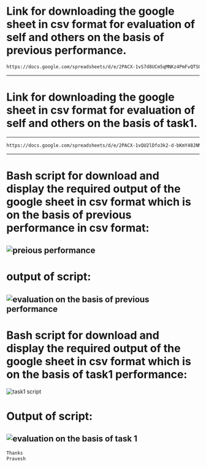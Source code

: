# **Link for downloading the google sheet in csv format for evaluation of self and others on the basis of previous performance.**
```sh
https://docs.google.com/spreadsheets/d/e/2PACX-1vS7d8UCm5qMNKz4PmFvQTSOcsmf-pVwmeNL88oAU51rdAup_GpnWC6ASrCLb4oD5grzS97Xbxf4uXiH/pub?output=csv
```
--------
# **Link for downloading the google sheet in  csv format for evaluation of self and others on the basis of task1.**
------
```sh
https://docs.google.com/spreadsheets/d/e/2PACX-1vQU2lDfo3k2-d-bKmY48JNMTrZ7jah4AmhKD1ED-i9WG5_R7WqAx6h8uKZR7VwIebUajDVYjDtcTQK4/pub?output=csv
```
--------
# **Bash script for download and display the required output of the google sheet in csv format which is on the basis of previous performance in csv format:**

![preious performance](https://user-images.githubusercontent.com/82143446/115063252-f42bd480-9f08-11eb-9f57-1f8e28ea296f.png)
-------------------

#  **output of script:**

![evaluation on the basis of previous performance](https://user-images.githubusercontent.com/82143446/115064025-065a4280-9f0a-11eb-84a7-0785e5adb845.png)
------
# **Bash script for download and display the required output of the google sheet in csv format which is on the basis of task1 performance:**

![task1 script](https://user-images.githubusercontent.com/82143446/115064876-16265680-9f0b-11eb-807c-8ef3ef603148.png)

# **Output of script:**

![evaluation on the basis of task 1](https://user-images.githubusercontent.com/82143446/115065457-c8f6b480-9f0b-11eb-8545-25d2545f680f.png)
---------
 ```sh
 Thanks 
 Pravesh
 ```




 

